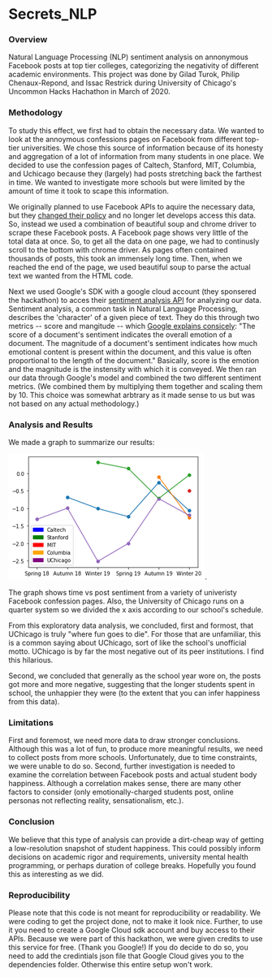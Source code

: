 # Secrets_NLP
### Overview
Natural Language Processing (NLP) sentiment analysis on annonymous Facebook posts at top tier colleges, categorizing the negativity of different academic environments. This project was done by Gilad Turok, Philip Chenaux-Repond, and Issac Restrick during University of Chicago's Uncommon Hacks Hachathon in March of 2020. 

### Methodology
To study this effect, we first had to obtain the necessary data. We wanted to look at the annoymous confessions pages on Facebook from different top-tier universities. We chose this source of information because of its honesty and aggregation of a lot of information from many students in one place. We decided to use the confession pages of Caltech, Stanford, MIT, Columbia, and Uchicago because they (largely) had posts stretching back the farthest in time. We wanted to investigate more schools but were limited by the amount of time it took to scape this information.

We originally planned to use Facebook APIs to aquire the necessary data, but they [changed their policy](https://developers.facebook.com/blog/post/2019/04/25/api-updates/) and no longer let develops access this data. So, instead we used a combination of beautiful soup and chrome driver to scrape these Facebook posts. A Facebook page shows very little of the total data at once. So, to get all the data on one page, we had to continusly scroll to the bottom with chrome driver. As pages often contained thousands of posts, this took an immensely long time. Then, when we reached the end of the page, we used beautiful soup to parse the actual text we wanted from the HTML code. 

Next we used Google's SDK with a google cloud account (they sponsered the hackathon) to acces their [sentiment analysis API](https://cloud.google.com/natural-language/docs/sentiment-tutorial) for analyzing our data. Sentiment analysis, a common task in Natural Language Processing, describes the 'character' of a given piece of text. They do this through two metrics -- score and mangitude -- which [Google explains consicely](https://cloud.google.com/natural-language/docs/basics#sentiment-analysis-values): "The score of a document's sentiment indicates the overall emotion of a document. The magnitude of a document's sentiment indicates how much emotional content is present within the document, and this value is often proportional to the length of the document." Basically, score is the emotion and the magnitude is the instensity with which it is conveyed. We then ran our data through Google's model and combined the two different sentiment metrics. (We combined them by multiplying them together and scaling them by 10. This choice was somewhat arbtrary as it made sense to us but was not based on any actual methodology.)

### Analysis and Results
We made a graph to summarize our results: 

![Final Results](https://github.com/gil2rok/Secrets_NLP/blob/master/secrets_hackathon_final_graph.jpg).

The graph shows time vs post sentiment from a variety of univeristy Facebook confession pages. Also, the University of Chicago runs on a quarter system so we divided the x axis according to our school's schedule.

From this exploratory data analysis, we concluded, first and formost, that UChicago is truly "where fun goes to die". For those that are unfamiliar, this is a common saying about UChicago, sort of like the school's unofficial motto. UChicago is by far the most negative out of its peer institutions. I find this hilarious.

Second, we concluded that generally as the school year wore on, the posts got more and more negative, suggesting that the longer students spent in school, the unhappier they were (to the extent that you can infer happiness from this data). 

### Limitations
First and foremost, we need more data to draw stronger conclusions. Although this was a lot of fun, to produce more meaningful results, we need to collect posts from more schools. Unfortunately, due to time constraints, we were unable to do so. Second, further investigation is needed to examine the correlation between Facebook posts and actual student body happiness. Although a correlation makes sense, there are many other factors to consider (only emotionally-charged students post, online personas not reflecting reality, sensationalism, etc.).

### Conclusion
We believe that this type of analysis can provide a dirt-cheap way of getting a low-resolution snapshot of student happiness. This could possibly inform decisions on academic rigor and requirements, university mental health programming, or perhaps duration of college breaks. Hopefully you found this as interesting as we did.

### Reproducibility 
Please note that this code is not meant for reproducibility or readability. We were coding to get the project done, not to make it look nice. Further, to use it you need to create a Google Cloud sdk account and buy access to their APIs. Because we were part of this hackathon, we were given credits to use this service for free. (Thank you Google!) If you do decide to do so, you need to add the credintials json file that Google Cloud gives you to the dependencies folder. Otherwise this entire setup won't work. 

